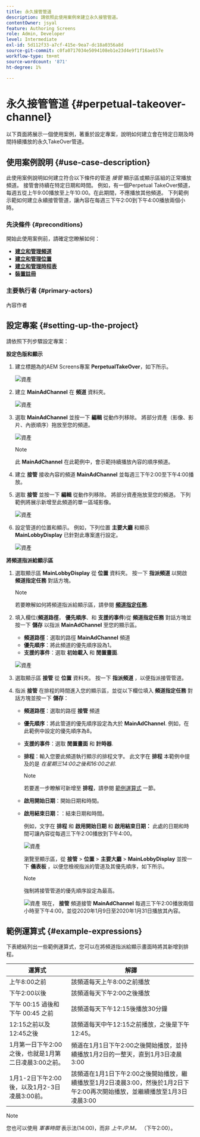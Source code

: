 ```yaml
---
title: 永久接管管道
description: 請依照此使用案例來建立永久接管管道。
contentOwner: jsyal
feature: Authoring Screens
role: Admin, Developer
level: Intermediate
exl-id: 5d112f33-a7cf-415e-9ea7-dc18a0356a8d
source-git-commit: c0fa0717034e5094108eb1e23d4e9f1f16aeb57e
workflow-type: tm+mt
source-wordcount: '871'
ht-degree: 1%

---
```


# 永久接管管道 {#perpetual-takeover-channel}

以下頁面將展示一個使用案例，著重於設定專案，說明如何建立會在特定日期及時間持續播放的永久TakeOver管道。

## 使用案例說明 {#use-case-description}

此使用案例說明如何建立符合以下條件的管道 *接管* 顯示區或顯示區組的正常播放頻道。 接管會持續在特定日期和時間。
例如，有一個Perpetual TakeOver頻道，每週五從上午9:00播放至上午10:00。在此期間，不應播放其他頻道。 下列範例示範如何建立永續接管管道，讓內容在每週三下午2:00到下午4:00播放兩個小時。

### 先決條件 {#preconditions}

開始此使用案例前，請確定您瞭解如何：

* **[建立和管理頻道](managing-channels.md)**
* **[建立和管理位置](managing-locations.md)**
* **[建立和管理時程表](managing-schedules.md)**
* **[裝置註冊](device-registration.md)**

### 主要執行者 {#primary-actors}

內容作者

## 設定專案 {#setting-up-the-project}

請依照下列步驟設定專案：

**設定色版和顯示**

1. 建立標題為的AEM Screens專案 **PerpetualTakeOver**，如下所示。

   ![資產](assets/p_usecase1.png)

1. 建立 **MainAdChannel** 在 **頻道** 資料夾。

   ![資產](assets/p_usecase2.png)

1. 選取 **MainAdChannel** 並按一下 **編輯** 從動作列移除。 將部分資產（影像、影片、內嵌順序）拖放至您的頻道。

   ![資產](assets/p_usecase3.png)


   >[!NOTE]
   >此 **MainAdChannel** 在此範例中，會示範持續播放內容的順序頻道。

1. 建立 **接管** 接收內容的頻道 **MainAdChannel** 並每週三下午2:00至下午4:00播放。

1. 選取 **接管** 並按一下 **編輯** 從動作列移除。 將部分資產拖放至您的頻道。 下列範例將展示新增至此頻道的單一區域影像。

   ![資產](assets/p_usecase4.png)

1. 設定管道的位置和顯示。 例如，下列位置 **主要大廳** 和顯示 **MainLobbyDisplay** 已針對此專案進行設定。

   ![資產](assets/p_usecase5.png)

**將頻道指派給顯示區**

1. 選取顯示區 **MainLobbyDisplay** 從 **位置** 資料夾。 按一下 **指派頻道** 以開啟 **頻道指定任務** 對話方塊。

   >[!NOTE]
   >若要瞭解如何將頻道指派給顯示區，請參閱 **[頻道指定任務](channel-assignment.md)**.

1. 填入欄位(**頻道路徑**， **優先順序**、和 **支援的事件**)從 **頻道指定任務** 對話方塊並按一下 **儲存** 以指派 **MainAdChannel** 至您的顯示區。

   * **頻道路徑**：選取的路徑 **MainAdChannel** 頻道
   * **優先順序**：將此頻道的優先順序設為1。
   * **支援的事件**：選取 **初始載入** 和 **閒置畫面**.

   ![資產](assets/p_usecase6.png)

1. 選取顯示區 **接管** 從 **位置** 資料夾。 按一下 **指派頻道** ，以便指派接管管道。

1. 指派 **接管** 在排程的時間進入您的顯示區，並從以下欄位填入 **頻道指定任務** 對話方塊並按一下 **儲存**：

   * **頻道路徑**：選取的路徑 **接管** 頻道
   * **優先順序**：將此管道的優先順序設定為大於 **MainAdChannel**. 例如，在此範例中設定的優先順序為8。
   * **支援的事件**：選取 **閒置畫面** 和 **計時器**.
   * **排程**：輸入您要此頻道執行顯示的排程文字。 此文字在 **排程** 本範例中提及的是 *在星期三14:00之後和16:00之前*.

     >[!NOTE]
     >若要進一步瞭解可新增至 **排程**，請參閱 [範例運算式](#example-expressions) 一節。
   * **啟用開始日期**：開始日期和時間。
   * **啟用結束日期：**：結束日期和時間。

     例如，文字在 **排程** 和 **啟用開始日期** 和 **啟用結束日期：** 此處的日期和時間可讓內容從每週三下午2:00播放到下午4:00。


     ![資產](assets/p_usecase7.png)

     瀏覽至顯示區，從 **接管** > **位置** > **主要大廳** > **MainLobbyDisplay** 並按一下 **儀表板** ，以便您檢視指派的管道及其優先順序，如下所示。

     >[!NOTE]
     >強制將接管管道的優先順序設定為最高。

     ![資產](assets/p_usecase8.png)
現在， **接管** 頻道接管 **MainAdChannel** 每週三下午2:00播放兩個小時至下午4:00，並從2020年1月9日至2020年1月31日播放其內容。

## 範例運算式 {#example-expressions}

下表總結列出一些範例運算式，您可以在將頻道指派給顯示畫面時將其新增到排程。

| **運算式** | **解譯** |
|---|---|
| 上午8:00之前 | 該頻道每天上午8:00之前播放 |
| 下午2:00以後 | 該頻道每天下午2:00之後播放 |
| 下午 00:15 過後和 下午 00:45 之前 | 該頻道每天下午12:15後播放30分鐘 |
| 12:15之前以及12:45之後 | 該頻道每天中午12:15之前播放，之後是下午12:45。 |
| 1月第一日下午2:00之後，也就是1月第二日凌晨3:00之前。 | 頻道在1月1日下午2:00之後開始播放，並持續播放1月2日的一整天，直到1月3日凌晨3:00 |
| 1月1-2日下午2:00後，以及1月2-3日凌晨3:00前。 | 該頻道在1月1日下午2:00之後開始播放，繼續播放至1月2日凌晨3:00，然後於1月2日下午2:00再次開始播放，並繼續播放至1月3日凌晨3:00 |

>[!NOTE]
>
>您也可以使用 _軍事時間_ 表示法(14:00)，而非 *上午./P.M。* （下午2:00）。
